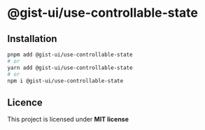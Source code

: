 # @gist-ui/use-controllable-state



## Installation

```bash
pnpm add @gist-ui/use-controllable-state
# or
yarn add @gist-ui/use-controllable-state
# or
npm i @gist-ui/use-controllable-state
```

## Licence

This project is licensed under **MIT license**